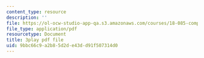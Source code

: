 ```yaml
---
content_type: resource
description: ''
file: https://ol-ocw-studio-app-qa.s3.amazonaws.com/courses/18-085-computational-science-and-engineering-i-fall-2008/9bbc66c9a2b85d2de43dd91f507314d0_aGnegoNe8Xo.pdf
file_type: application/pdf
resourcetype: Document
title: 3play pdf file
uid: 9bbc66c9-a2b8-5d2d-e43d-d91f507314d0
---
```

